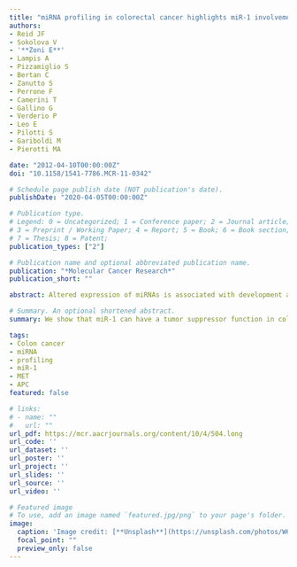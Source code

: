 ```yaml
---
title: "miRNA profiling in colorectal cancer highlights miR-1 involvement in MET-dependent proliferation"
authors:
- Reid JF
- Sokolova V
- '**Zoni E**'
- Lampis A
- Pizzamiglio S
- Bertan C
- Zanutto S
- Perrone F
- Camerini T
- Gallino G
- Verderio P
- Leo E
- Pilotti S
- Gariboldi M
- Pierotti MA

date: "2012-04-10T00:00:00Z"
doi: "10.1158/1541-7786.MCR-11-0342"

# Schedule page publish date (NOT publication's date).
publishDate: "2020-04-05T00:00:00Z"

# Publication type.
# Legend: 0 = Uncategorized; 1 = Conference paper; 2 = Journal article;
# 3 = Preprint / Working Paper; 4 = Report; 5 = Book; 6 = Book section;
# 7 = Thesis; 8 = Patent;
publication_types: ["2"]

# Publication name and optional abbreviated publication name.
publication: "*Molecular Cancer Research*"
publication_short: ""

abstract: Altered expression of miRNAs is associated with development and progression of various human cancers by regulating the translation of oncogenes and tumor suppressor genes. In colorectal cancer, these regulators complement the Vogelstein multistep model of pathogenesis and have the potential of becoming a novel class of tumor biomarkers and therapeutic targets. Using quantitative real-time PCR, we measured the expression of 621 mature miRNAs in 40 colorectal cancers and their paired normal tissues and identified 23 significantly deregulated miRNAs. We subsequently evaluated their association with clinical characteristics of the samples and presence of alterations in the molecular markers of colorectal cancer progression. Expression levels of miR-31 were correlated with CA19-9 and miR-18a, miR-21, and miR-31 were associated with mutations in APC gene. To investigate the downstream regulation of the differentially expressed miRNAs identified, we integrated putative mRNA target predictions with the results of a meta-analysis of seven public gene expression datasets of normal and tumor samples of colorectal cancer patients. Many of the colorectal cancer deregulated miRNAs computationally mapped to targets involved in pathways related to progression. Here one promising candidate pair (miR-1 and MET) was studied and functionally validated. We show that miR-1 can have a tumor suppressor function in colorectal cancer by directly downregulating MET oncogene both at RNA and protein level and that reexpression of miR-1 leads to MET-driven reduction of cell proliferation and motility, identifying the miR-1 downmodulation as one of the events that could enhance colorectal cancer progression.

# Summary. An optional shortened abstract.
summary: We show that miR-1 can have a tumor suppressor function in colorectal cancer by directly downregulating MET oncogene both at RNA and protein level and that reexpression of miR-1 leads to MET-driven reduction of cell proliferation and motility, identifying the miR-1 downmodulation as one of the events that could enhance colorectal cancer progression.

tags:
- Colon cancer
- miRNA
- profiling
- miR-1
- MET
- APC
featured: false

# links:
# - name: ""
#   url: ""
url_pdf: https://mcr.aacrjournals.org/content/10/4/504.long
url_code: ''
url_dataset: ''
url_poster: ''
url_project: ''
url_slides: ''
url_source: ''
url_video: ''

# Featured image
# To use, add an image named `featured.jpg/png` to your page's folder. 
image:
  caption: 'Image credit: [**Unsplash**](https://unsplash.com/photos/W6yy0wYV-hk)'
  focal_point: ""
  preview_only: false
---
```


